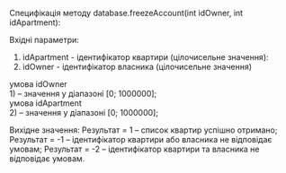 Специфікація методу database.freezeAccount(int idOwner, int idApartment):

Вхідні параметри:
  1) idApartment - ідентифікатор квартири (цілочисельне значення):
  2) idOwner - ідентифікатор власника (цілочисельне значення)

  умова idOwner <br>
    1) – значення у діапазоні [0; 1000000]; <br>
  умова idApartment <br>
    2) – значення у діапазоні [0; 1000000]; <br>

Вихідне значення:
  Результат = 1 – список квартир успішно отримано;
  Результат = -1 – ідентифікатор квартири або власника не відповідає умовам;
  Результат = -2 – ідентифікатор квартири та власника не відповідає умовам.

